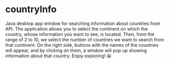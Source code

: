 # countryInfo
Java desktop app window for searching information about countries from API.
The application allows you to select the continent on which the country, whose information you want to see, is located. 
Then, from the range of 2 to 10, we select the number of countries we want to search from that continent. 
On the right side, buttons with the names of the countries will appear, and by clicking on them, a window will pop up showing information about that country. 
Enjoy exploring! :smiley:
